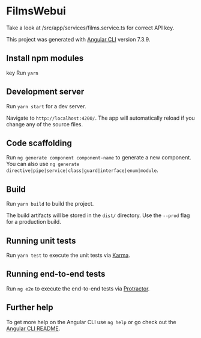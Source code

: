 # FilmsWebui

Take a look at /src/app/services/films.service.ts for correct API key.

This project was generated with [Angular CLI](https://github.com/angular/angular-cli) version 7.3.9.

## Install npm modules
key
Run `yarn`

## Development server

Run `yarn start` for a dev server.

Navigate to `http://localhost:4200/`. The app will automatically reload if you change any of the source files.

## Code scaffolding

Run `ng generate component component-name` to generate a new component. You can also use `ng generate directive|pipe|service|class|guard|interface|enum|module`.

## Build

Run `yarn build` to build the project. 

The build artifacts will be stored in the `dist/` directory. Use the `--prod` flag for a production build.

## Running unit tests

Run `yarn test` to execute the unit tests via [Karma](https://karma-runner.github.io).

## Running end-to-end tests

Run `ng e2e` to execute the end-to-end tests via [Protractor](http://www.protractortest.org/).

## Further help

To get more help on the Angular CLI use `ng help` or go check out the [Angular CLI README](https://github.com/angular/angular-cli/blob/master/README.md).
